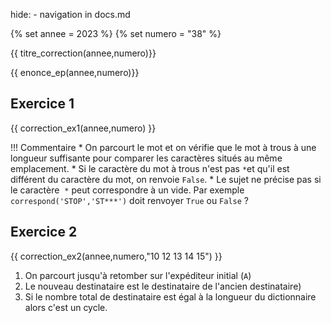 hide: - navigation  in docs.md

{% set annee = 2023 %}
{% set numero = "38" %}


{{ titre_correction(annee,numero)}}

{{ enonce_ep(annee,numero)}}
 

## Exercice 1

{{ correction_ex1(annee,numero) }}

!!! Commentaire
    * On parcourt le mot et on vérifie que le mot à trous à une longueur suffisante pour comparer les caractères situés au même emplacement.
    * Si le caractère du mot à trous n'est pas `*`et qu'il est différent du caractère du mot, on renvoie `False`.
    * Le sujet ne précise pas si le caractère  `*` peut correspondre à un vide. Par exemple `correspond('STOP','ST***')` doit renvoyer `True` ou `False` ?


## Exercice 2 
{{ correction_ex2(annee,numero,"10  12 13 14 15") }}

1. On parcourt jusqu'à retomber sur l'expéditeur initial (`A`) 
2. Le nouveau destinataire est le destinataire de l'ancien destinataire)
3. Si le nombre total de destinataire est égal à la longueur du dictionnaire alors c'est un cycle.